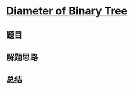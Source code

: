 # [Diameter of Binary Tree](https://leetcode.com/problems/diameter-of-binary-tree/)
## 题目


## 解题思路


## 总结


